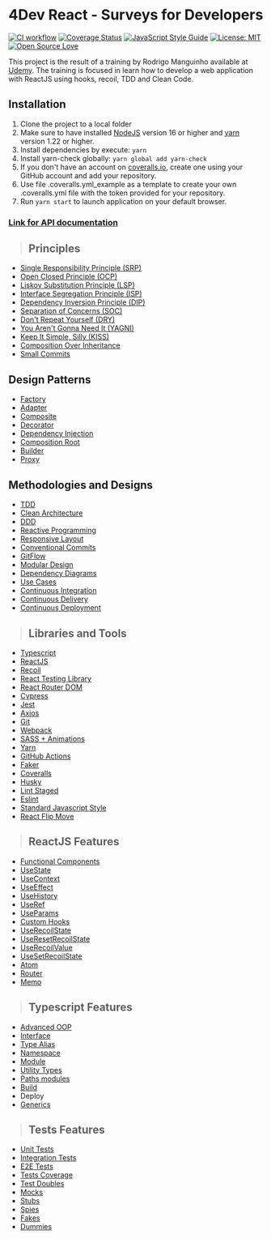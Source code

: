 # **4Dev React - Surveys for Developers**

[![CI workflow](https://github.com/ecorrales1979/clean-react/actions/workflows/github-actions.yml/badge.svg)](https://github.com/ecorrales1979/clean-react/actions/workflows/github-actions.yml)
[![Coverage Status](https://coveralls.io/repos/github/ecorrales1979/clean-react/badge.svg?branch=main)](https://coveralls.io/github/ecorrales1979/clean-react?branch=main)
[![JavaScript Style Guide](https://img.shields.io/badge/code_style-standard-brightgreen.svg)](https://standardjs.com)
[![License: MIT](https://img.shields.io/badge/License-MIT-yellow.svg)](https://opensource.org/licenses/MIT)
[![Open Source Love](https://badges.frapsoft.com/os/v1/open-source.svg?v=103)](https://github.com/ellerbrock/open-source-badges/)

This project is the result of a training by Rodrigo Manguinho available at [Udemy](https://www.udemy.com/course/react-com-mango/). The training is focused in learn how to develop a web application with ReactJS using hooks, recoil, TDD and Clean Code.

## Installation

1. Clone the project to a local folder
2. Make sure to have installed [NodeJS](https://nodejs.org) version 16 or higher and [yarn](https://classic.yarnpkg.com) version 1.22 or higher.
3. Install dependencies by execute: `yarn`
4. Install yarn-check globally: `yarn global add yarn-check`
5. If you don't have an account on [coveralls.io](https://coveralls.io/), create one using your GitHub account and add your repository.
6. Use file .coveralls.yml_example as a template to create your own .coveralls.yml file with the token provided for your repository.
7. Run `yarn start` to launch application on your default browser.

### [Link for API documentation](http://fordevs.herokuapp.com/api-docs)

> ## Principles

- [Single Responsibility Principle (SRP)](https://en.wikipedia.org/wiki/Single-responsibility_principle)
- [Open Closed Principle (OCP)](https://en.wikipedia.org/wiki/Open%E2%80%93closed_principle)
- [Liskov Substitution Principle (LSP)](https://en.wikipedia.org/wiki/Liskov_substitution_principle)
- [Interface Segregation Principle (ISP)](https://en.wikipedia.org/wiki/Interface_segregation_principle)
- [Dependency Inversion Principle (DIP)](https://en.wikipedia.org/wiki/Dependency_inversion_principle)
- [Separation of Concerns (SOC)](https://en.wikipedia.org/wiki/Separation_of_concerns)
- [Don't Repeat Yourself (DRY)](https://en.wikipedia.org/wiki/Don%27t_repeat_yourself)
- [You Aren't Gonna Need It (YAGNI)](https://en.wikipedia.org/wiki/You_aren%27t_gonna_need_it)
- [Keep It Simple, Silly (KISS)](https://en.wikipedia.org/wiki/KISS_principle)
- [Composition Over Inheritance](https://en.wikipedia.org/wiki/Composition_over_inheritance)
- [Small Commits](https://sethrobertson.github.io/GitBestPractices/#commit)

## Design Patterns

- [Factory](https://en.wikipedia.org/wiki/Factory_method_pattern)
- [Adapter](https://en.wikipedia.org/wiki/Adapter_pattern)
- [Composite](https://en.wikipedia.org/wiki/Composite_pattern)
- [Decorator](https://en.wikipedia.org/wiki/Decorator_pattern)
- [Dependency Injection](https://en.wikipedia.org/wiki/Dependency_injection)
- [Composition Root](https://freecontent.manning.com/dependency-injection-in-net-2nd-edition-understanding-the-composition-root/)
- [Builder](https://en.wikipedia.org/wiki/Builder_pattern)
- [Proxy](https://en.wikipedia.org/wiki/Proxy_pattern)

## Methodologies and Designs

- [TDD](https://en.wikipedia.org/wiki/Test-driven_development)
- [Clean Architecture](https://www.google.com/books/edition/Clean_Architecture/uGE1DwAAQBAJ)
- [DDD](https://en.wikipedia.org/wiki/Domain-driven_design)
- [Reactive Programming](https://en.wikipedia.org/wiki/Reactive_programming)
- [Responsive Layout](https://en.wikipedia.org/wiki/Responsive_web_design)
- [Conventional Commits](https://www.conventionalcommits.org)
- [GitFlow](https://www.atlassian.com/git/tutorials/comparing-workflows/gitflow-workflow)
- [Modular Design](https://en.wikipedia.org/wiki/Modular_design)
- [Dependency Diagrams](https://en.wikipedia.org/wiki/Dependency_graph)
- [Use Cases](https://en.wikipedia.org/wiki/Use_case)
- [Continuous Integration](https://en.wikipedia.org/wiki/Continuous_integration)
- [Continuous Delivery](https://en.wikipedia.org/wiki/Continuous_delivery)
- [Continuous Deployment](https://en.wikipedia.org/wiki/Continuous_deployment)

> ## Libraries and Tools

- [Typescript](https://www.typescriptlang.org/)
- [ReactJS](https://reactjs.org/)
- [Recoil](https://recoiljs.org/)
- [React Testing Library](https://testing-library.com/)
- [React Router DOM](https://github.com/remix-run/react-router)
- [Cypress](https://www.cypress.io/)
- [Jest](https://jestjs.io/)
- [Axios](https://axios-http.com/)
- [Git](https://git-scm.com/)
- [Webpack](https://webpack.js.org/)
- [SASS + Animations](https://sass-lang.com/)
- [Yarn](https://classic.yarnpkg.com)
- [GitHub Actions](https://docs.github.com/en/actions)
- [Faker](https://fakerjs.dev/)
- [Coveralls](https://coveralls.io/)
- [Husky](https://typicode.github.io/)
- [Lint Staged](https://github.com/okonet/lint-staged)
- [Eslint](https://eslint.org/)
- [Standard Javascript Style](https://standardjs.com/)
- [React Flip Move](https://github.com/joshwcomeau/react-flip-move)

> ## ReactJS Features

- [Functional Components](https://reactjs.org/docs/components-and-props.html)
- [UseState](https://reactjs.org/docs/hooks-reference.html#usestate)
- [UseContext](https://reactjs.org/docs/hooks-reference.html#usecontext)
- [UseEffect](https://reactjs.org/docs/hooks-reference.html#useeffect)
- [UseHistory](https://v5.reactrouter.com/web/api/Hooks/usehistory)
- [UseRef](https://reactjs.org/docs/hooks-reference.html#useref)
- [UseParams](https://v5.reactrouter.com/web/api/Hooks/useparams)
- [Custom Hooks](https://reactjs.org/docs/hooks-custom.html)
- [UseRecoilState](https://recoiljs.org/docs/api-reference/core/useRecoilState)
- [UseResetRecoilState](https://recoiljs.org/docs/api-reference/core/useResetRecoilState)
- [UseRecoilValue](https://recoiljs.org/docs/api-reference/core/useRecoilValue)
- [UseSetRecoilState](https://recoiljs.org/docs/api-reference/core/useSetRecoilState)
- [Atom](https://recoiljs.org/docs/api-reference/core/atom)
- [Router](https://github.com/remix-run/react-router)
- [Memo](https://reactjs.org/docs/hooks-reference.html#usememo)

> ## Typescript Features

- [Advanced OOP](https://www.typescriptlang.org/docs/handbook/classes.html)
- [Interface](https://www.typescriptlang.org/docs/handbook/2/everyday-types.html#interfaces)
- [Type Alias](https://www.typescriptlang.org/docs/handbook/2/everyday-types.html#type-aliases)
- [Namespace](https://www.typescriptlang.org/docs/handbook/namespaces.html)
- [Module](https://www.typescriptlang.org/docs/handbook/modules.html)
- [Utility Types](https://www.typescriptlang.org/docs/handbook/utility-types.html)
- [Paths modules](https://www.typescriptlang.org/docs/handbook/module-resolution.html#path-mapping)
- [Build](https://www.typescriptlang.org/docs/handbook/integrating-with-build-tools.html)
- Deploy
- [Generics](https://www.typescriptlang.org/docs/handbook/2/objects.html#generic-object-types)

> ## Tests Features

- [Unit Tests](https://en.wikipedia.org/wiki/Unit_testing)
- [Integration Tests](https://en.wikipedia.org/wiki/Integration_testing)
- [E2E Tests](https://www.softwaretestinghelp.com/what-is-end-to-end-testing)
- [Tests Coverage](https://en.wikipedia.org/wiki/Code_coverage)
- [Test Doubles](https://en.wikipedia.org/wiki/Test_double)
- [Mocks](https://en.wikipedia.org/wiki/Mock_object)
- [Stubs](https://docs.cypress.io/guides/guides/stubs-spies-and-clocks#Stubs)
- [Spies](https://docs.cypress.io/guides/guides/stubs-spies-and-clocks#Spies)
- [Fakes](https://martinfowler.com/articles/mocksArentStubs.html)
- [Dummies](https://en.wikipedia.org/wiki/Dummy_code)
